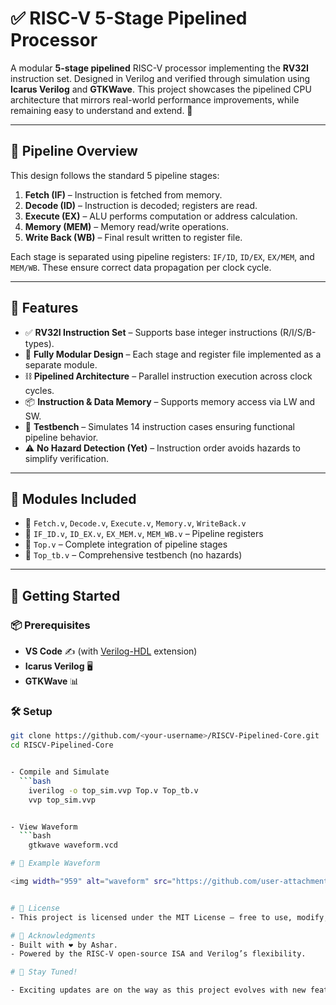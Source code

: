 # ✅ RISC-V 5-Stage Pipelined Processor

A modular **5-stage pipelined** RISC-V processor implementing the **RV32I** instruction set. Designed in Verilog and verified through simulation using **Icarus Verilog** and **GTKWave**. This project showcases the pipelined CPU architecture that mirrors real-world performance improvements, while remaining easy to understand and extend. 🚀

---

## 📌 Pipeline Overview

This design follows the standard 5 pipeline stages:

1. **Fetch (IF)** – Instruction is fetched from memory.
2. **Decode (ID)** – Instruction is decoded; registers are read.
3. **Execute (EX)** – ALU performs computation or address calculation.
4. **Memory (MEM)** – Memory read/write operations.
5. **Write Back (WB)** – Final result written to register file.

Each stage is separated using pipeline registers: `IF/ID`, `ID/EX`, `EX/MEM`, and `MEM/WB`. These ensure correct data propagation per clock cycle.

---

## 🎯 Features

- ✅ **RV32I Instruction Set** – Supports base integer instructions (R/I/S/B-types).
- 🧩 **Fully Modular Design** – Each stage and register file implemented as a separate module.
- ⛓️ **Pipelined Architecture** – Parallel instruction execution across clock cycles.
- 📦 **Instruction & Data Memory** – Supports memory access via LW and SW.
- 🧪 **Testbench** – Simulates 14 instruction cases ensuring functional pipeline behavior.
- ⚠️ **No Hazard Detection (Yet)** – Instruction order avoids hazards to simplify verification.

---

## 🔧 Modules Included

- 📜 `Fetch.v`, `Decode.v`, `Execute.v`, `Memory.v`, `WriteBack.v`
- 📜 `IF_ID.v`, `ID_EX.v`, `EX_MEM.v`, `MEM_WB.v` – Pipeline registers
- 📜 `Top.v` – Complete integration of pipeline stages
- 🧪 `Top_tb.v` – Comprehensive testbench (no hazards)

---

## 🚀 Getting Started

### 📦 Prerequisites

- **VS Code** ✍️ (with [Verilog-HDL](https://marketplace.visualstudio.com/items?itemName=mshr-h.VerilogHDL) extension)
- **Icarus Verilog** 🖥️
- **GTKWave** 📊

### 🛠️ Setup

```bash
git clone https://github.com/<your-username>/RISCV-Pipelined-Core.git
cd RISCV-Pipelined-Core


- Compile and Simulate
  ```bash
    iverilog -o top_sim.vvp Top.v Top_tb.v
    vvp top_sim.vvp


- View Waveform
  ```bash
    gtkwave waveform.vcd

# 🌊 Example Waveform

<img width="959" alt="waveform" src="https://github.com/user-attachments/assets/1468b4b7-221b-4a55-a990-3ebd3c1cae78" />


# 📜 License
- This project is licensed under the MIT License – free to use, modify, and share! 😊

# 🙌 Acknowledgments
- Built with ❤️ by Ashar.
- Powered by the RISC-V open-source ISA and Verilog’s flexibility.

# 📢 Stay Tuned!

- Exciting updates are on the way as this project evolves with new features, optimizations and enhancements (like forwarding, hazard detection, hazard resolution, CSR support and more). Follow the repository for the latest developments!
